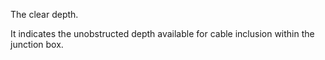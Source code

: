 The clear depth.


<!-- comment -->


It indicates the unobstructed depth available for cable inclusion within the junction box.


